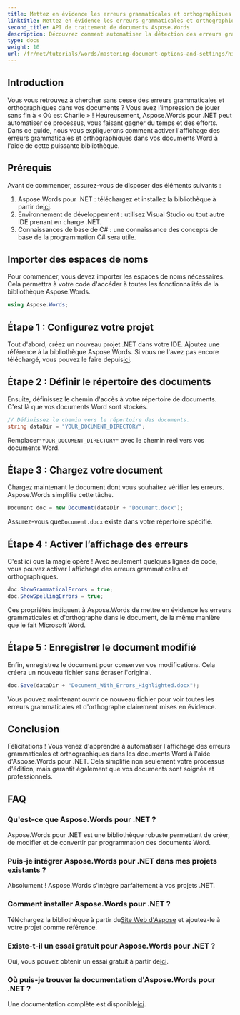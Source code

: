 ```yaml
---
title: Mettez en évidence les erreurs grammaticales et orthographiques
linktitle: Mettez en évidence les erreurs grammaticales et orthographiques
second_title: API de traitement de documents Aspose.Words
description: Découvrez comment automatiser la détection des erreurs grammaticales et orthographiques dans les documents Word à l'aide d'Aspose.Words pour .NET. Ce guide étape par étape.
type: docs
weight: 10
url: /fr/net/tutorials/words/mastering-document-options-and-settings/highlight-grammatical-and-spelling-errors/
---
```

## Introduction

Vous vous retrouvez à chercher sans cesse des erreurs grammaticales et orthographiques dans vos documents ? Vous avez l'impression de jouer sans fin à « Où est Charlie » ! Heureusement, Aspose.Words pour .NET peut automatiser ce processus, vous faisant gagner du temps et des efforts. Dans ce guide, nous vous expliquerons comment activer l'affichage des erreurs grammaticales et orthographiques dans vos documents Word à l'aide de cette puissante bibliothèque.

## Prérequis

Avant de commencer, assurez-vous de disposer des éléments suivants :

1.  Aspose.Words pour .NET : téléchargez et installez la bibliothèque à partir de[ici](https://releases.aspose.com/words/net/).
2. Environnement de développement : utilisez Visual Studio ou tout autre IDE prenant en charge .NET.
3. Connaissances de base de C# : une connaissance des concepts de base de la programmation C# sera utile.

## Importer des espaces de noms

Pour commencer, vous devez importer les espaces de noms nécessaires. Cela permettra à votre code d'accéder à toutes les fonctionnalités de la bibliothèque Aspose.Words.

```csharp
using Aspose.Words;
```

## Étape 1 : Configurez votre projet

 Tout d'abord, créez un nouveau projet .NET dans votre IDE. Ajoutez une référence à la bibliothèque Aspose.Words. Si vous ne l'avez pas encore téléchargé, vous pouvez le faire depuis[ici](https://releases.aspose.com/words/net/).

## Étape 2 : Définir le répertoire des documents

Ensuite, définissez le chemin d'accès à votre répertoire de documents. C'est là que vos documents Word sont stockés.

```csharp
// Définissez le chemin vers le répertoire des documents.
string dataDir = "YOUR_DOCUMENT_DIRECTORY";
```

 Remplacer`"YOUR_DOCUMENT_DIRECTORY"` avec le chemin réel vers vos documents Word.

## Étape 3 : Chargez votre document

Chargez maintenant le document dont vous souhaitez vérifier les erreurs. Aspose.Words simplifie cette tâche.

```csharp
Document doc = new Document(dataDir + "Document.docx");
```

 Assurez-vous que`Document.docx` existe dans votre répertoire spécifié.

## Étape 4 : Activer l’affichage des erreurs

C'est ici que la magie opère ! Avec seulement quelques lignes de code, vous pouvez activer l'affichage des erreurs grammaticales et orthographiques.

```csharp
doc.ShowGrammaticalErrors = true;
doc.ShowSpellingErrors = true;
```

Ces propriétés indiquent à Aspose.Words de mettre en évidence les erreurs grammaticales et d'orthographe dans le document, de la même manière que le fait Microsoft Word.

## Étape 5 : Enregistrer le document modifié

Enfin, enregistrez le document pour conserver vos modifications. Cela créera un nouveau fichier sans écraser l'original.

```csharp
doc.Save(dataDir + "Document_With_Errors_Highlighted.docx");
```

Vous pouvez maintenant ouvrir ce nouveau fichier pour voir toutes les erreurs grammaticales et d'orthographe clairement mises en évidence.

## Conclusion

Félicitations ! Vous venez d'apprendre à automatiser l'affichage des erreurs grammaticales et orthographiques dans les documents Word à l'aide d'Aspose.Words pour .NET. Cela simplifie non seulement votre processus d'édition, mais garantit également que vos documents sont soignés et professionnels.

## FAQ

### Qu'est-ce que Aspose.Words pour .NET ?
Aspose.Words pour .NET est une bibliothèque robuste permettant de créer, de modifier et de convertir par programmation des documents Word.

### Puis-je intégrer Aspose.Words pour .NET dans mes projets existants ?
Absolument ! Aspose.Words s'intègre parfaitement à vos projets .NET.

### Comment installer Aspose.Words pour .NET ?
 Téléchargez la bibliothèque à partir du[Site Web d'Aspose](https://releases.aspose.com/words/net/) et ajoutez-le à votre projet comme référence.

### Existe-t-il un essai gratuit pour Aspose.Words pour .NET ?
 Oui, vous pouvez obtenir un essai gratuit à partir de[ici](https://releases.aspose.com/).

### Où puis-je trouver la documentation d'Aspose.Words pour .NET ?
 Une documentation complète est disponible[ici](https://reference.aspose.com/words/net/).
